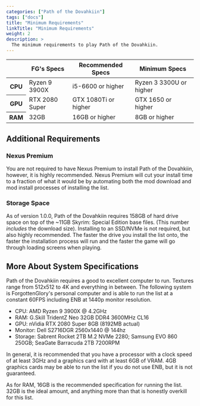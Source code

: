 ```yaml
---
categories: ["Path of the Dovahkiin"]
tags: ["docs"] 
title: "Minimum Requirements"
linkTitle: "Minimum Requirements"
weight: 2
description: >
  The minimum requirements to play Path of the Dovahkiin.
---
```


<table>
  <tr>
    <th></th>
    <th style="border-bottom: 1px solid;">FG's Specs</th>
    <th style="border-bottom: 1px solid;">Recommended Specs</th>
    <th style="border-bottom: 1px solid;">Minimum Specs</th>
  </tr>
  <tr>
    <th>CPU</th>
    <td>Ryzen 9 3900X</td>
    <td>i5-6600 or higher</td>
    <td>Ryzen 3 3300U or higher</td>
  </tr>
  <tr>
    <th>GPU</th>
    <td>RTX 2080 Super</td>
    <td>GTX 1080Ti or higher</td>
    <td>GTX 1650 or higher</td>
  </tr>
  <tr>
    <th>RAM</th>
    <td>32GB</td>
    <td>16GB or higher</td>
    <td>8GB or higher</td>
  </tr>
</table>

## Additional Requirements
### Nexus Premium
You are not required to have Nexus Premium to install Path of the Dovahkiin, however, it is highly recommended. Nexus Premium will cut your install time to a fraction of what it would be by automating both the mod download and mod install processes of installing the list.

### Storage Space
As of version 1.0.0, Path of the Dovahkiin requires 158GB of hard drive space on top of the ~11GB Skyrim: Special Edition base files. (This number *includes* the download size). Installing to an SSD/NVMe is not required, but also highly recommended. The faster the drive you install the list onto, the faster the installation process will run and the faster the game will go through loading screens when playing.

## More About System Specifications
Path of the Dovahkiin requires a good to excellent computer to run. Textures range from 512x512 to 4K and everything in between. The following system is ForgottenGlory's personal computer and is able to run the list at a constant 60FPS including ENB at 1440p monitor resolution.

- CPU: AMD Ryzen 9 3900X @ 4.2GHz
- RAM: G.Skill TridentZ Neo 32GB DDR4 3600MHz CL16
- GPU: nVidia RTX 2080 Super 8GB (8192MB actual)
- Monitor: Dell S2716DGR 2560x1440 @ 144hz
- Storage: Sabrent Rocket 2TB M.2 NVMe 2280; Samsung EVO 860 250GB; SeaGate Barracuda 2TB 7200RPM

In general, it is recommended that you have a processor with a clock speed of at least 3GHz and a graphics card with at least 6GB of VRAM. 4GB graphics cards may be able to run the list if you do not use ENB, but it is not guaranteed.

As for RAM, 16GB is the recommended specification for running the list. 32GB is the ideal amount, and anything more than that is honestly overkill for this list.